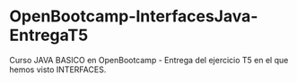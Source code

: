 # OpenBootcamp-InterfacesJava-EntregaT5
Curso JAVA BASICO en OpenBootcamp - Entrega del ejercicio T5 en el que hemos visto INTERFACES.
